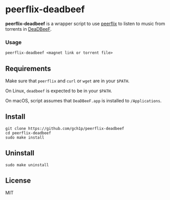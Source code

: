 # peerflix-deadbeef

**peerflix-deadbeef** is a wrapper script to use [peerflix](https://github.com/mafintosh/peerflix) to listen to music from torrents in [DeaDBeeF](https://github.com/DeaDBeeF-Player/deadbeef).

### Usage

```
peerflix-deadbeef <magnet link or torrent file>
```

## Requirements

Make sure that `peerflix` and `curl` or `wget` are in your `$PATH`.

On Linux, `deadbeef` is expected to be in your `$PATH`.

On macOS, script assumes that `DeaDBeeF.app` is installed to `/Applications`.

## Install

```
git clone https://github.com/gch1p/peerflix-deadbeef
cd peerflix-deadbeef
sudo make install
```

## Uninstall

```
sudo make uninstall
```

## License

MIT
